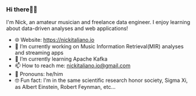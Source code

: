 ### Hi there✌🏽

I'm Nick, an amateur musician and freelance data engineer. I enjoy learning about data-driven analyses and web applications!
* 🌐 Website: https://nickitaliano.io
* 🔭 I’m currently working on Music Information Retrieval(MIR) analyses and streaming apps 
* 🌱 I’m currently learning Apache Kafka
* 📫 How to reach me: nickitaliano.io@gmail.com
* 👤 Pronouns: he/him
* 🤓 Fun fact: I'm in the same scientific research honor society, Sigma Xi, as Albert Einstein, Robert Feynman, etc... 
<!--
**nickitaliano/nickitaliano** is a ✨ _special_ ✨ repository because its `README.md` (this file) appears on your GitHub profile.

Here are some ideas to get you started:

- 🔭 I’m currently working on ...
- 🌱 I’m currently learning ...
- 👯 I’m looking to collaborate on ...
- 🤔 I’m looking for help with ...
- 💬 Ask me about ...
- 📫 How to reach me: ...
- 😄 Pronouns: ...
- ⚡ Fun fact: ...
* :ring: Join my webring: https://hotlinewebring.club

![](https://github.com/nickitaliano/nickitaliano/blob/master/banner.jpeg)

### Hi there 👋

I'm [Dries](https://driesvints.com), open-source maintainer and one of the core team members of [Laravel](https://github.com/laravel) where I maintain the first-party libraries. I also do the weekly releases of all the first-party packages.

In my free time I've built and maintain various open-source projects of my own like:

- [Blade UI Kit](https://github.com/blade-ui-kit/blade-ui-kit) - A set of renderless components to utilise in your Laravel Blade views
- [Blade Icons](https://github.com/blade-ui-kit/blade-icons) - Easily use SVG icons in your Laravel Blade views
- [Laravel.io](https://github.com/laravelio/portal) - The Laravel community portal
- [Dotfiles](https://github.com/driesvints/dotfiles) - Start using dotfiles on your Mac
- [Laravel EventSauce](https://github.com/EventSaucePHP/LaravelEventSauce) - Start using Event Sourcing in your Laravel app

I also co-organise [monthly user group events](https://fullstackbelgium.be/) here in Belgium in the cities of Antwerp and Ghent. And I co-organise the [Full Stack Europe](https://fullstackeurope.com/) conference here in Antwerp. Occasionally, I also speak at conferences and user groups. I'm also working on [a new project for organising events called Eventy](https://eventy.io). And I also blog from time to time about various things on [my website](https://driesvints.com).

Working on open-source is my great joy in life and I want to be able to do that as much and as long as I possible can. I hope you like what I work on and that some of it is useful to you. Thanks for visiting!
-->
